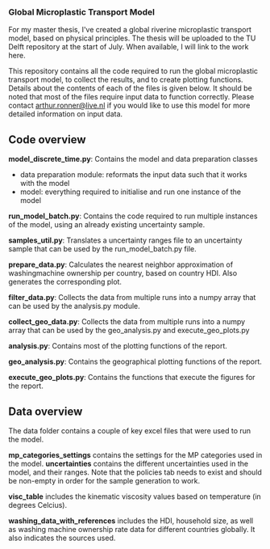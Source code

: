 ### Global Microplastic Transport Model
For my master thesis, I've created a global riverine microplastic transport model, based on physical principles. The thesis will be uploaded to the TU Delft repository at the start of July. When available, I will link to the work here.

This repository contains all the code required to run the global microplastic transport model, to collect the results, and to create plotting functions. Details about the contents of each of the files is given below. 
It should be noted that most of the files require input data to function correctly. Please contact arthur.ronner@live.nl if you would like to use this model for more detailed information on input data.

## Code overview

__model_discrete_time.py__: Contains the model and data preparation classes
- data preparation module: reformats the input data such that it works with the model
- model: everything required to initialise and run one instance of the model

__run_model_batch.py__: Contains the code required to run multiple instances of the model, using an already existing uncertainty sample.

__samples_util.py__: Translates a uncertainty ranges file to an uncertainty sample that can be used by the run_model_batch.py file.

__prepare_data.py__: Calculates the nearest neighbor approximation of washingmachine ownership per country, based on country HDI.
Also generates the corresponding plot.

__filter_data.py__: Collects the data from multiple runs into a numpy array that can be used by the analysis.py module.

__collect_geo_data.py__: Collects the data from multiple runs into a numpy array that can be used by the geo_analysis.py and execute_geo_plots.py

__analysis.py__: Contains most of the plotting functions of the report.

__geo_analysis.py__: Contains the geographical plotting functions of the report.

__execute_geo_plots.py__: Contains the functions that execute the figures for the report.


## Data overview

The data folder contains a couple of key excel files that were used to run the model.

__mp_categories_settings__ contains the settings for the MP categories used in the model.
__uncertainties__ contains the different uncertainties used in the model, and their ranges. Note that the policies tab needs to exist and should be non-empty in order for the sample generation to work.

__visc_table__ includes the kinematic viscosity values based on temperature (in degrees Celcius).

__washing_data_with_references__ includes the HDI, household size, as well as washing machine ownership rate data for different countries globally. It also indicates the sources used.
